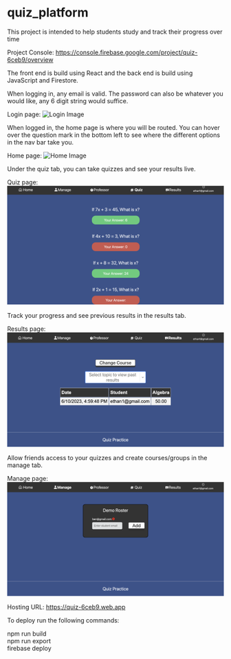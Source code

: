 # quiz_platform
This project is intended to help students study and track their progress over time

Project Console: https://console.firebase.google.com/project/quiz-6ceb9/overview <br>

The front end is build using React and the back end is build using JavaScript and Firestore. 

When logging in, any email is valid. The password can also be whatever you would like, any 6 digit string would suffice.

Login page:
![Login Image](./images/login.png)

When logged in, the home page is where you will be routed. You can hover over the question mark in the bottom left to see where the different options in the nav bar take you.

Home page:
![Home Image](./images/home.png)

Under the quiz tab, you can take quizzes and see your results live.

Quiz page:
![Quiz Image](./images/results.png)

Track your progress and see previous results in the results tab.

Results page:
![Results Image](./images/table.png)

Allow friends access to your quizzes and create courses/groups in the manage tab.

Manage page:
![Manage Image](./images/roster.png)


Hosting URL: https://quiz-6ceb9.web.app



To deploy run the following commands:

npm run build <br>
npm run export <br>
firebase deploy <br>

